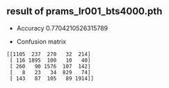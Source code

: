 ## result of prams_lr001_bts4000.pth

- Accuracy
0.7704210526315789

- Confusion matrix
```
[[1105  237  270   32  214]
 [ 116 1895  100   10   40]
 [ 260   90 1576  107  142]
 [   8   23   34  829   74]
 [ 143   87  105   89 1914]]
 ```
